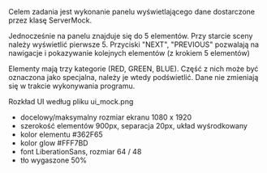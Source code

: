 Celem zadania jest wykonanie panelu wyświetlającego dane dostarczone przez klasę ServerMock.

Jednocześnie na panelu znajduje się do 5 elementów. Przy starcie sceny należy wyświetlić pierwsze 5.
Przyciski "NEXT", "PREVIOUS" pozwalają na nawigacje i pokazywanie kolejnych elementów (z krokiem 5 elementów)

Elementy mają trzy kategorie (RED, GREEN, BLUE). Część z nich może być oznaczona jako specjalna, należy je wtedy podświetlić.
Dane nie zmieniają się w trakcie wykonywania programu.

Rozkład UI według pliku ui_mock.png
- docelowy/maksymalny rozmiar ekranu 1080 x 1920
- szerokość elementów 900px, separacja 20px, układ wyśrodkowany
- kolor elementu #362F65
- kolor glow #FFF7BD
- font LiberationSans, rozmiar 64 / 48
- tło wygaszone 50%
